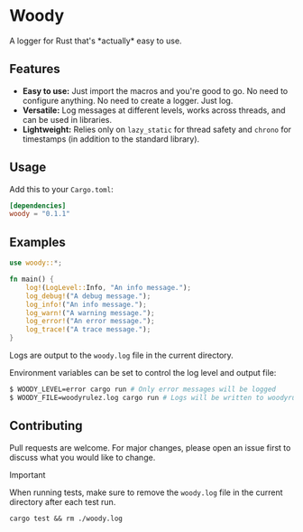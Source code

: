 # Woody

A logger for Rust that's \*actually\* easy to use.

## Features

-   **Easy to use:** Just import the macros and you're good to go. No need to
    configure anything. No need to create a logger. Just log.
-   **Versatile:** Log messages at different levels, works across threads, and
    can be used in libraries.
-   **Lightweight:** Relies only on `lazy_static` for thread safety and
    `chrono` for timestamps (in addition to the standard library).

## Usage

Add this to your `Cargo.toml`:

```toml
[dependencies]
woody = "0.1.1"
```

## Examples

```rust
use woody::*;

fn main() {
    log!(LogLevel::Info, "An info message.");
    log_debug!("A debug message.");
    log_info!("An info message.");
    log_warn!("A warning message.");
    log_error!("An error message.");
    log_trace!("A trace message.");
}
```

Logs are output to the `woody.log` file in the current directory.

Environment variables can be set to control the log level and output file:

```bash
$ WOODY_LEVEL=error cargo run # Only error messages will be logged
$ WOODY_FILE=woodyrulez.log cargo run # Logs will be written to woodyrulez.log
```

## Contributing

Pull requests are welcome. For major changes, please open an issue first to
discuss what you would like to change.

> [!IMPORTANT]  
> When running tests, make sure to remove the `woody.log` file in the current directory after each test run.
> ```shell
> cargo test && rm ./woody.log
> ```
